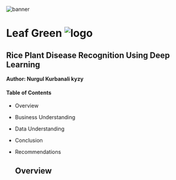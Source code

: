 ![banner](https://github.com/kamalova/Rice_Leaf_Disease_Recognition_DL/blob/main/Images/banner.jpg)
# **Leaf Green** ![logo](https://github.com/kamalova/Rice_Leaf_Disease_Recognition_DL/blob/main/Images/logo.jpg)
## **Rice Plant Disease Recognition Using Deep Learning**
**Author: Nurgul Kurbanali kyzy** <p>
#### Table of Contents
* Overview 
* Business Understanding
* Data Understanding
* Conclusion
* Recommendations

  ## Overview
  
